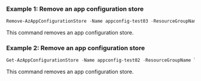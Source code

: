 ### Example 1: Remove an app configuration store
```powershell
Remove-AzAppConfigurationStore -Name appconfig-test03 -ResourceGroupName lucas-manual-test

```

This command removes an app configuration store.

### Example 2: Remove an app configuration store
```powershell
Get-AzAppConfigurationStore -Name appconfig-test02 -ResourceGroupName lucas-manual-test | Remove-AzAppConfigurationStore

```

This command removes an app configuration store.